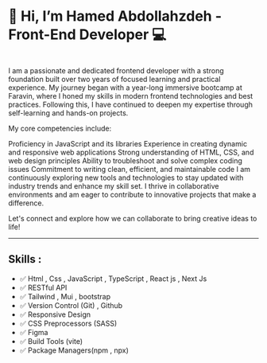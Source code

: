    <h1>👋 Hi, I’m <strong>Hamed Abdollahzdeh</strong> - Front-End Developer 💻 </h1>
    <br />
    <b></b>
    I am a passionate and dedicated frontend developer with a strong foundation built over two years of focused learning and practical experience. My journey began with a year-long immersive bootcamp at Faravin, where I honed my skills in modern frontend technologies and best practices. Following this, I have continued to deepen my expertise through self-learning and hands-on projects.

My core competencies include:

Proficiency in JavaScript and its libraries
Experience in creating dynamic and responsive web applications
Strong understanding of HTML, CSS, and web design principles
Ability to troubleshoot and solve complex coding issues
Commitment to writing clean, efficient, and maintainable code
I am continuously exploring new tools and technologies to stay updated with industry trends and enhance my skill set. I thrive in collaborative environments and am eager to contribute to innovative projects that make a difference.

Let's connect and explore how we can collaborate to bring creative ideas to life!<hr>



<h2> Skills :  </h2>
<ul>
   <li>✅ Html , Css , JavaScript , TypeScript , React js , Next Js </li> 
   <li>✅ RESTful API</li>
   <li>✅ Tailwind , Mui , bootstrap </li>
   <li>✅ Version Control (Git) , Github</li>
   <li>✅ Responsive Design </li> 
   <li>✅ CSS Preprocessors (SASS)</li> 
   <li>✅ Figma </li>
   <li>✅ Build Tools (vite) </li> 
   <li>✅ Package Managers(npm , npx)</li>
</ul>
